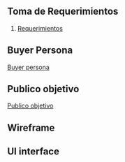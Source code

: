 ## Toma de Requerimientos
1. [Requerimientos](https://docs.google.com/document/d/10k0xnkf43MLN155hnzjkbuYpAxNReCWYcrPWegJ93ZU/edit?usp=sharing)

## Buyer Persona
[Buyer persona](https://docs.google.com/document/d/1oJSAjV6ft2uDshC1JUkuoMgBSw4JM5sErqo12geecuw/edit?usp=sharing)

## Publico objetivo
[Publico objetivo](https://drive.google.com/file/d/1ColcysfitWJzLL6Xsw3CygdDNVTO-xBQ/view?usp=sharing)

## Wireframe
[]()

## UI interface
[]()